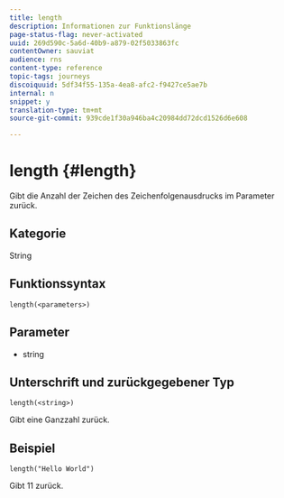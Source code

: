 ```yaml
---
title: length
description: Informationen zur Funktionslänge
page-status-flag: never-activated
uuid: 269d590c-5a6d-40b9-a879-02f5033863fc
contentOwner: sauviat
audience: rns
content-type: reference
topic-tags: journeys
discoiquuid: 5df34f55-135a-4ea8-afc2-f9427ce5ae7b
internal: n
snippet: y
translation-type: tm+mt
source-git-commit: 939cde1f30a946ba4c20984dd72dcd1526d6e608

---
```



# length {#length}

Gibt die Anzahl der Zeichen des Zeichenfolgenausdrucks im Parameter zurück.

## Kategorie

String

## Funktionssyntax

`length(<parameters>)`

## Parameter

* string

## Unterschrift und zurückgegebener Typ

`length(<string>)`

Gibt eine Ganzzahl zurück.

## Beispiel

`length("Hello World")`

Gibt 11 zurück.
